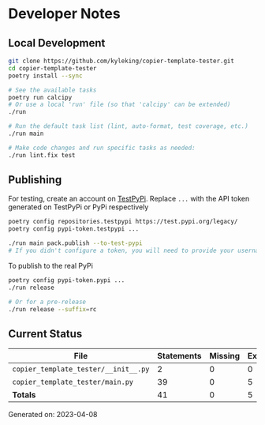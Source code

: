 # Developer Notes

## Local Development

```sh
git clone https://github.com/kyleking/copier-template-tester.git
cd copier-template-tester
poetry install --sync

# See the available tasks
poetry run calcipy
# Or use a local 'run' file (so that 'calcipy' can be extended)
./run

# Run the default task list (lint, auto-format, test coverage, etc.)
./run main

# Make code changes and run specific tasks as needed:
./run lint.fix test
```

## Publishing

For testing, create an account on [TestPyPi](https://test.pypi.org/legacy/). Replace `...` with the API token generated on TestPyPi or PyPi respectively

```sh
poetry config repositories.testpypi https://test.pypi.org/legacy/
poetry config pypi-token.testpypi ...

./run main pack.publish --to-test-pypi
# If you didn't configure a token, you will need to provide your username and password to publish
```

To publish to the real PyPi

```sh
poetry config pypi-token.pypi ...
./run release

# Or for a pre-release
./run release --suffix=rc
```

## Current Status

<!-- {cts} COVERAGE -->
| File                                 |   Statements |   Missing |   Excluded | Coverage   |
|--------------------------------------|--------------|-----------|------------|------------|
| `copier_template_tester/__init__.py` |            2 |         0 |          0 | 100.0%     |
| `copier_template_tester/main.py`     |           39 |         0 |          5 | 100.0%     |
| **Totals**                           |           41 |         0 |          5 | 100.0%     |

Generated on: 2023-04-08
<!-- {cte} -->
